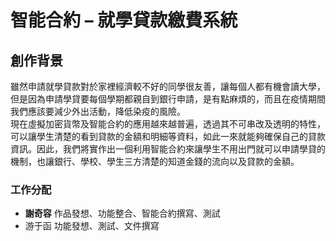 # 智能合約 – 就學貸款繳費系統

## 創作背景
雖然申請就學貸款對於家裡經濟較不好的同學很友善，讓每個人都有機會讀大學，但是因為申請學貸要每個學期都親自到銀行申請，是有點麻煩的，而且在疫情期間我們應該要減少外出活動，降低染疫的風險。\
現在虛擬加密貨幣及智能合約的應用越來越普遍，透過其不可串改及透明的特性，可以讓學生清楚的看到貸款的金額和明細等資料，如此一來就能夠確保自己的貸款資訊。因此，我們將實作出一個利用智能合約來讓學生不用出門就可以申請學貸的機制，也讓銀行、學校、學生三方清楚的知道金錢的流向以及貸款的金額。 

### 工作分配
  - **謝奇容**  作品發想、功能整合、智能合約撰寫、測試
  - 游于函  功能發想、測試、文件撰寫

